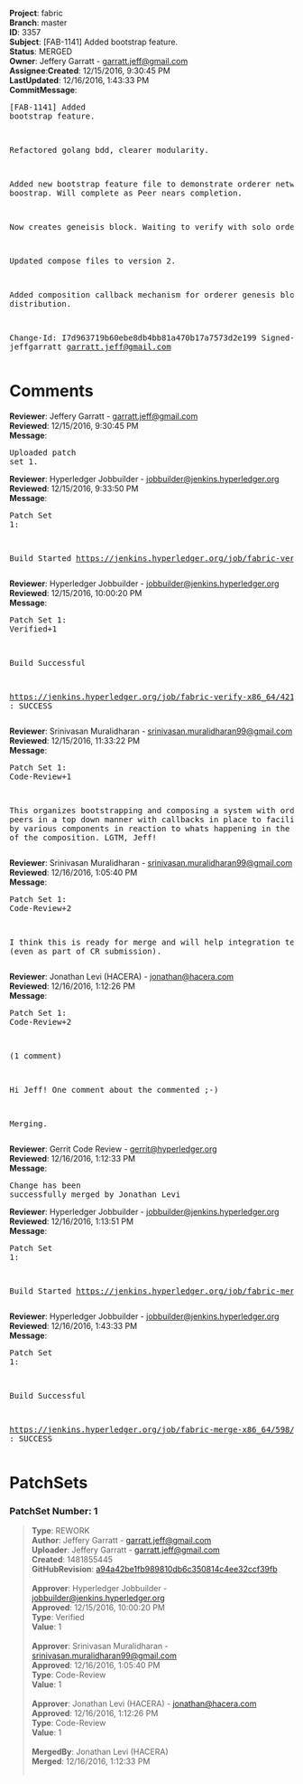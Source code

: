 <strong>Project</strong>: fabric</br><strong>Branch</strong>: master<br><strong>ID</strong>: 3357<br><strong>Subject</strong>: [FAB-1141] Added bootstrap feature.<br><strong>Status</strong>: MERGED<br><strong>Owner</strong>: Jeffery Garratt - garratt.jeff@gmail.com<br><strong>Assignee</strong>:<strong>Created</strong>: 12/15/2016, 9:30:45 PM<br><strong>LastUpdated</strong>: 12/16/2016, 1:43:33 PM<br><strong>CommitMessage</strong>:<br><pre>[FAB-1141] Added bootstrap feature.

Refactored golang bdd, clearer modularity.

Added new bootstrap feature file to demonstrate orderer
network boostrap.  Will complete as Peer nears completion.

Now creates geneisis block.  Waiting to verify with solo
orderer.

Updated compose files to version 2.

Added composition callback mechanism for orderer genesis
block distribution.

Change-Id: I7d963719b60ebe8db4bb81a470b17a7573d2e199
Signed-off-by: jeffgarratt <garratt.jeff@gmail.com>
</pre><h1>Comments</h1><strong>Reviewer</strong>: Jeffery Garratt - garratt.jeff@gmail.com<br><strong>Reviewed</strong>: 12/15/2016, 9:30:45 PM<br><strong>Message</strong>: <pre>Uploaded patch set 1.</pre><strong>Reviewer</strong>: Hyperledger Jobbuilder - jobbuilder@jenkins.hyperledger.org<br><strong>Reviewed</strong>: 12/15/2016, 9:33:50 PM<br><strong>Message</strong>: <pre>Patch Set 1:

Build Started https://jenkins.hyperledger.org/job/fabric-verify-x86_64/4211/</pre><strong>Reviewer</strong>: Hyperledger Jobbuilder - jobbuilder@jenkins.hyperledger.org<br><strong>Reviewed</strong>: 12/15/2016, 10:00:20 PM<br><strong>Message</strong>: <pre>Patch Set 1: Verified+1

Build Successful 

https://jenkins.hyperledger.org/job/fabric-verify-x86_64/4211/ : SUCCESS</pre><strong>Reviewer</strong>: Srinivasan Muralidharan - srinivasan.muralidharan99@gmail.com<br><strong>Reviewed</strong>: 12/15/2016, 11:33:22 PM<br><strong>Message</strong>: <pre>Patch Set 1: Code-Review+1

This organizes bootstrapping and composing a system with orderers and peers in a top down manner with callbacks in place to facilitate action by various components in reaction to whats happening in the progression of the composition.
LGTM, Jeff!</pre><strong>Reviewer</strong>: Srinivasan Muralidharan - srinivasan.muralidharan99@gmail.com<br><strong>Reviewed</strong>: 12/16/2016, 1:05:40 PM<br><strong>Message</strong>: <pre>Patch Set 1: Code-Review+2

I think this is ready for merge and will help integration testing (even as part of CR submission).</pre><strong>Reviewer</strong>: Jonathan Levi (HACERA) - jonathan@hacera.com<br><strong>Reviewed</strong>: 12/16/2016, 1:12:26 PM<br><strong>Message</strong>: <pre>Patch Set 1: Code-Review+2

(1 comment)

Hi Jeff! One comment about the commented ;-)

Merging.</pre><strong>Reviewer</strong>: Gerrit Code Review - gerrit@hyperledger.org<br><strong>Reviewed</strong>: 12/16/2016, 1:12:33 PM<br><strong>Message</strong>: <pre>Change has been successfully merged by Jonathan Levi</pre><strong>Reviewer</strong>: Hyperledger Jobbuilder - jobbuilder@jenkins.hyperledger.org<br><strong>Reviewed</strong>: 12/16/2016, 1:13:51 PM<br><strong>Message</strong>: <pre>Patch Set 1:

Build Started https://jenkins.hyperledger.org/job/fabric-merge-x86_64/598/</pre><strong>Reviewer</strong>: Hyperledger Jobbuilder - jobbuilder@jenkins.hyperledger.org<br><strong>Reviewed</strong>: 12/16/2016, 1:43:33 PM<br><strong>Message</strong>: <pre>Patch Set 1:

Build Successful 

https://jenkins.hyperledger.org/job/fabric-merge-x86_64/598/ : SUCCESS</pre><h1>PatchSets</h1><h3>PatchSet Number: 1</h3><blockquote><strong>Type</strong>: REWORK<br><strong>Author</strong>: Jeffery Garratt - garratt.jeff@gmail.com<br><strong>Uploader</strong>: Jeffery Garratt - garratt.jeff@gmail.com<br><strong>Created</strong>: 1481855445<br><strong>GitHubRevision</strong>: [a94a42be1fb989810db6c350814c4ee32ccf39fb](https://github.com/hyperledger/fabric/commit/a94a42be1fb989810db6c350814c4ee32ccf39fb)<br><br><strong>Approver</strong>: Hyperledger Jobbuilder - jobbuilder@jenkins.hyperledger.org<br><strong>Approved</strong>: 12/15/2016, 10:00:20 PM<br><strong>Type</strong>: Verified<br><strong>Value</strong>: 1<br><br><strong>Approver</strong>: Srinivasan Muralidharan - srinivasan.muralidharan99@gmail.com<br><strong>Approved</strong>: 12/16/2016, 1:05:40 PM<br><strong>Type</strong>: Code-Review<br><strong>Value</strong>: 1<br><br><strong>Approver</strong>: Jonathan Levi (HACERA) - jonathan@hacera.com<br><strong>Approved</strong>: 12/16/2016, 1:12:26 PM<br><strong>Type</strong>: Code-Review<br><strong>Value</strong>: 1<br><br><strong>MergedBy</strong>: Jonathan Levi (HACERA)<br><strong>Merged</strong>: 12/16/2016, 1:12:33 PM<br><br></blockquote>